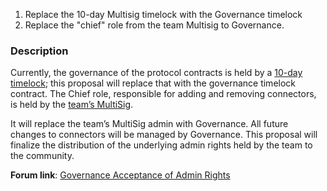 1. Replace the 10-day Multisig timelock with the Governance timelock
2. Replace the "chief" role from the team Multisig to Governance.

### Description

Currently, the governance of the protocol contracts is held by a [10-day timelock](https://etherscan.io/address/0xc7cb1de2721bfc0e0da1b9d526bcdc54ef1c0efc); this proposal will replace that with the governance timelock contract. The Chief role, responsible for adding and removing connectors, is held by the [team’s MultiSig](https://etherscan.io/address/0xb1DC62EC38E6E3857a887210C38418E4A17Da5B2).

It will replace the team’s MultiSig admin with Governance. All future changes to connectors will be managed by Governance. This proposal will finalize the distribution of the underlying admin rights held by the team to the community.

**Forum link**: [Governance Acceptance of Admin Rights](https://gov.instadapp.io/t/gov-acceptance-of-admin-rights/66)
